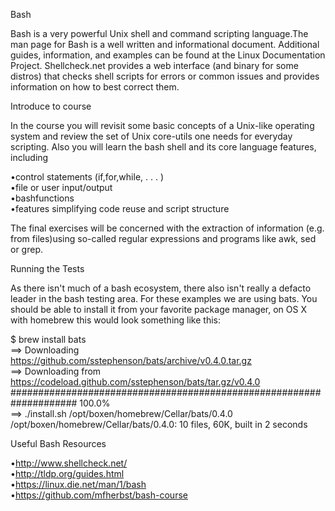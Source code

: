Bash


Bash is a very powerful Unix shell and command scripting language.The man page for Bash is a well written and informational document. Additional guides, information, and examples can be found at the Linux Documentation Project. Shellcheck.net provides a web interface (and binary for some distros) that
checks shell scripts for errors or common issues and provides information on how
to best correct them.


Introduce to course


In the course you will revisit some basic concepts of a Unix-like operating
system and review the set of Unix core-utils one needs for everyday scripting.
Also you will learn the bash shell and its core language features, including

•control statements (if,for,while, . . . )                                    
•file or user input/output                                                     
•bashfunctions                                                                 
•features simplifying code reuse and script structure                          
 
The final exercises will be concerned with the extraction of information (e.g.
from files)using so-called regular expressions and programs like awk, sed or grep.


Running the Tests


As there isn't much of a bash ecosystem, there also isn't really a defacto leader
in the bash testing area. For these examples we are using bats. You should be
able to install it from your favorite package manager, on OS X with homebrew this
would look something like this:

$ brew install bats                                                                
==> Downloading                                                                    
https://github.com/sstephenson/bats/archive/v0.4.0.tar.gz                          
==> Downloading from                                                              
https://codeload.github.com/sstephenson/bats/tar.gz/v0.4.0                          
#################################################################### 100.0%      
==> ./install.sh /opt/boxen/homebrew/Cellar/bats/0.4.0                              
/opt/boxen/homebrew/Cellar/bats/0.4.0: 10 files, 60K, built in 2 seconds           


Useful Bash Resources

•http://www.shellcheck.net/                                                             
•http://tldp.org/guides.html                                                            
•https://linux.die.net/man/1/bash                                                                                                
•https://github.com/mfherbst/bash-course
